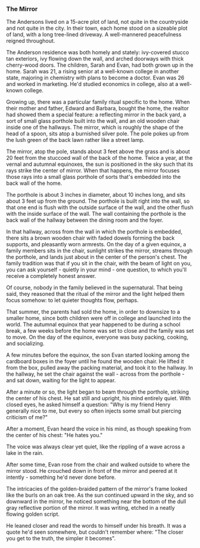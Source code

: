 ### The Mirror

<p>
    The Andersons lived on a 15-acre plot of land, not quite in the countryside and not quite in the city.
    In their town, each home stood on a sizeable plot of land, with a long tree-lined driveway.
    A well-mannered peacefulness reigned throughout.
</p>

<p>
    The Anderson residence was both homely and stately: ivy-covered stucco tan exteriors, ivy flowing down the wall, and arched doorways with thick cherry-wood doors.
    The children, Sarah and Evan, had both grown up in the home.
    Sarah was 21, a rising senior at a well-known college in another state, majoring in chemistry with plans to become a doctor.
    Evan was 26 and worked in marketing. He'd studied economics in college, also at a well-known college.
</p>

<p>
    Growing up, there was a particular family ritual specific to the home.
    When their mother and father, Edward and Barbara, bought the home, the realtor had showed them a special feature: a reflecting mirror in the back yard, a sort of small glass porthole built into the wall, and an old wooden chair inside one of the hallways.
    The mirror, which is roughly the shape of the head of a spoon, sits atop a burnished silver pole.
    The pole pokes up from the lush green of the back lawn rather like a street lamp.
</p>

<p>
    The mirror, atop the pole, stands about 3 feet above the grass and is about 20 feet from the stuccoed wall of the back of the home.
    Twice a year, at the vernal and autumnal equinoxes, the sun is positioned in the sky such that its rays strike the center of mirror.
    When that happens, the mirror focuses those rays into a small glass porthole of sorts that's embedded into the back wall of the home.
</p>

<p>
    The porthole is about 3 inches in diameter, about 10 inches long, and sits about 3 feet up from the ground.
    The porthole is built right into the wall, so that one end is flush with the outside surface of the wall, and the other flush with the inside surface of the wall.
    The wall containing the porthole is the back wall of the hallway between the dining room and the foyer.
</p>

<p>
    In that hallway, across from the wall in which the porthole is embedded, there sits a brown wooden chair with faded dowels forming the back supports, and pleasantly worn armrests.
    On the day of a given equinox, a family members sits in the chair, sunlight strikes the mirror, streams through the porthole, and lands just about in the center of the person's chest.
    The family tradition was that if you sit in the chair, with the beam of light on you, you can ask yourself - quietly in your mind - one question, to which you'll receive a completely honest answer.
</p>

<p>
    Of course, nobody in the family believed in the supernatural.
    That being said, they reasoned that the ritual of the mirror and the light helped them focus somehow: to let quieter thoughts flow, perhaps.
</p>

<p>
    That summer, the parents had sold the home, in order to downsize to a smaller home, since both children were off in college and launched into the world.
    The autumnal equinox that year happened to be during a school break, a few weeks before the home was set to close and the family was set to move.
    On the day of the equinox, everyone was busy packing, cooking, and socializing.
</p>

<p>
    A few minutes before the equinox, the son Evan started looking among the cardboard boxes in the foyer until he found the wooden chair.
    He lifted it from the box, pulled away the packing material, and took it to the hallway.
    In the hallway, he set the chair against the wall - across from the porthole - and sat down, waiting for the light to appear.
</p>

<p>
    After a minute or so, the light began to beam through the porthole, striking the center of his chest.
    He sat still and upright, his mind entirely quiet.
    With closed eyes, he asked himself a question: "Why is my friend Henry generally nice to me, but every so often injects some small but piercing criticism of me?"
</p>

<p>
    After a moment, Evan heard the voice in his mind, as though speaking from the center of his chest: "He hates you."
</p>

<p>
    The voice was always clear yet quiet, like the rippling of a wave across a lake in the rain.
</p>

<p>
    After some time, Evan rose from the chair and walked outside to where the mirror stood.
    He crouched down in front of the mirror and peered at it intently - something he'd never done before.
</p>

<p>
    The intricacies of the golden-braided pattern of the mirror's frame looked like the burls on an oak tree.
    As the sun continued upward in the sky, and so downward in the mirror, he noticed something near the bottom of the dull gray reflective portion of the mirror.
    It was writing, etched in a neatly flowing golden script.
</p>

<p>
    He leaned closer and read the words to himself under his breath.
    It was a quote he'd seen somewhere, but couldn't remember where: "The closer you get to the truth, the simpler it becomes".
</p>
